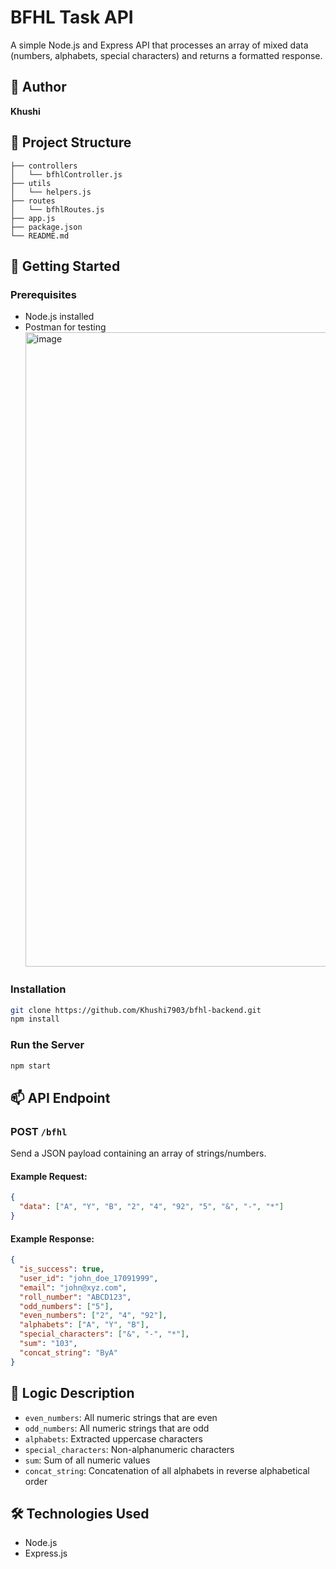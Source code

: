 # BFHL Task API

A simple Node.js and Express API that processes an array of mixed data (numbers, alphabets, special characters) and returns a formatted response.

## 👤 Author

**Khushi**

## 📁 Project Structure

```
├── controllers
│   └── bfhlController.js
├── utils
│   └── helpers.js
├── routes
│   └── bfhlRoutes.js
├── app.js
├── package.json
└── README.md
```

## 🚀 Getting Started

### Prerequisites

* Node.js installed
* Postman for testing
  <img width="1918" height="1015" alt="image" src="https://github.com/user-attachments/assets/dd4c484c-e421-41cc-93c6-70cdf256b60e" />


### Installation

```bash
git clone https://github.com/Khushi7903/bfhl-backend.git
npm install
```

### Run the Server

```bash
npm start
```

## 📫 API Endpoint

### POST `/bfhl`

Send a JSON payload containing an array of strings/numbers.

#### Example Request:

```json
{
  "data": ["A", "Y", "B", "2", "4", "92", "5", "&", "-", "*"]
}
```

#### Example Response:

```json
{
  "is_success": true,
  "user_id": "john_doe_17091999",
  "email": "john@xyz.com",
  "roll_number": "ABCD123",
  "odd_numbers": ["5"],
  "even_numbers": ["2", "4", "92"],
  "alphabets": ["A", "Y", "B"],
  "special_characters": ["&", "-", "*"],
  "sum": "103",
  "concat_string": "ByA"
}
```

## 🧠 Logic Description

* `even_numbers`: All numeric strings that are even
* `odd_numbers`: All numeric strings that are odd
* `alphabets`: Extracted uppercase characters
* `special_characters`: Non-alphanumeric characters
* `sum`: Sum of all numeric values
* `concat_string`: Concatenation of all alphabets in reverse alphabetical order

## 🛠 Technologies Used

* Node.js
* Express.js


